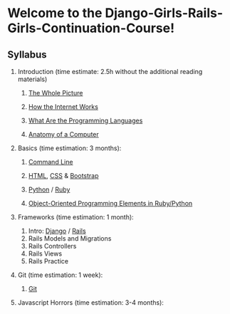 # Welcome to the Django-Girls-Rails-Girls-Continuation-Course!

## Syllabus

1. Introduction (time estimate: 2.5h without the additional reading materials)

    1. [The Whole Picture](the_whole_picture.md)
  
    2. [How the Internet Works](how_does_the_internet_work.md) 
  
    3. [What Are the Programming Languages](programming_languages.md)
  
    4. [Anatomy of a Computer](anatomy_of_a_computer.md)
    

2. Basics (time estimation: 3 months):

    1. [Command Line](command_line.md)
    
    2. [HTML](html.md), [CSS](css.md) & [Bootstrap](bootstrap.md)
    
    3. [Python](python.md) / [Ruby](ruby.md)
    
    4. [Object-Oriented Programming Elements in Ruby/Python](oop.md)
    

3. Frameworks (time estimation: 1 month): 

    1. Intro: [Django](django.md) / [Rails](rails.md)
    2. Rails Models and Migrations
    3. Rails Controllers
    4. Rails Views
    5. Rails Practice
    
4. Git (time estimation: 1 week):
    
    1. [Git](git.md)
    

5. Javascript Horrors (time estimation: 3-4 months): 
